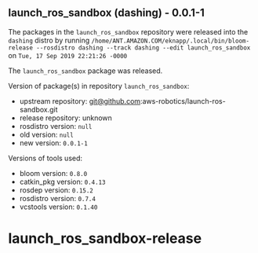 ## launch_ros_sandbox (dashing) - 0.0.1-1

The packages in the `launch_ros_sandbox` repository were released into the `dashing` distro by running `/home/ANT.AMAZON.COM/eknapp/.local/bin/bloom-release --rosdistro dashing --track dashing --edit launch_ros_sandbox` on `Tue, 17 Sep 2019 22:21:26 -0000`

The `launch_ros_sandbox` package was released.

Version of package(s) in repository `launch_ros_sandbox`:

- upstream repository: git@github.com:aws-robotics/launch-ros-sandbox.git
- release repository: unknown
- rosdistro version: `null`
- old version: `null`
- new version: `0.0.1-1`

Versions of tools used:

- bloom version: `0.8.0`
- catkin_pkg version: `0.4.13`
- rosdep version: `0.15.2`
- rosdistro version: `0.7.4`
- vcstools version: `0.1.40`


# launch_ros_sandbox-release
